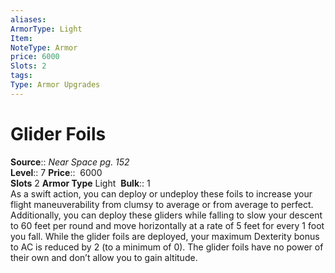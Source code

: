 ```yaml
---
aliases: 
ArmorType: Light
Item:
NoteType: Armor
price: 6000
Slots: 2
tags: 
Type: Armor Upgrades
---
```


# Glider Foils

**Source**:: _Near Space pg. 152_  
**Level**:: 7
**Price**::  6000  
**Slots** 2 **Armor Type** Light 
**Bulk**:: 1  
As a swift action, you can deploy or undeploy these foils to increase your flight maneuverability from clumsy to average or from average to perfect. Additionally, you can deploy these gliders while falling to slow your descent to 60 feet per round and move horizontally at a rate of 5 feet for every 1 foot you fall. While the glider foils are deployed, your maximum Dexterity bonus to AC is reduced by 2 (to a minimum of 0). The glider foils have no power of their own and don’t allow you to gain altitude.
